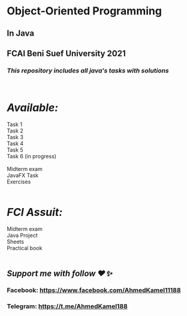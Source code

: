 # Object-Oriented Programming
## In Java
## FCAI Beni Suef University 2021
### *This repository includes all java's tasks with solutions*
<br>

# *Available:* <br>
Task 1 <br>
Task 2 <br>
Task 3 <br>
Task 4 <br>
Task 5 <br>
Task 6 (in progress) <br><br>
Midterm exam <br>
JavaFX Task  <br>
Exercises <br><br>

# *FCI Assuit:* <br>
Midterm exam <br>
Java Project <br>
Sheets <br>
Practical book <br><br>


## *Support me with follow ❤️✨*
### Facebook: https://www.facebook.com/AhmedKamel11188
### Telegram: https://t.me/AhmedKamel188